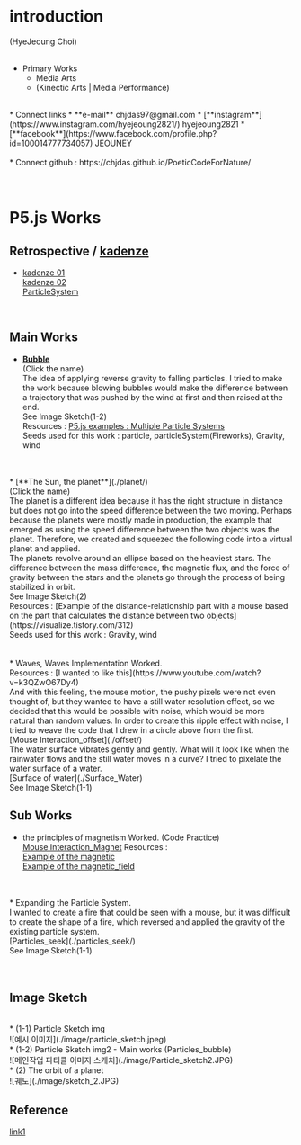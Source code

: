 # introduction
(HyeJeoung Choi)
<br/>
<br/>
* Primary Works
  * Media Arts
  * (Kinectic Arts | Media Performance)  
<br/>
* Connect links
  * **e-mail**      chjdas97@gmail.com
  * [**instagram**](https://www.instagram.com/hyejeoung2821/)   hyejeoung2821
  * [**facebook**](https://www.facebook.com/profile.php?id=100014777734057)    JEOUNEY
<br/>
<br/>
* Connect github : https://chjdas.github.io/PoeticCodeForNature/
<br/>
<br/>

<br/>

# P5.js Works
## Retrospective / [kadenze](https://www.kadenze.com/courses/the-nature-of-code-ii/info)<br/>
 * [kadenze 01](./work01.md/)  <br/>
 [kadenze 02](./work02.md/) <br/>
 [ParticleSystem](./particleSystem.md/)<br/>

 <br/>

## Main Works
 * [**Bubble**](./Particles_bubble/)<br/>
 (Click the name)<br/>
 The idea of applying reverse gravity to falling particles. I tried to make the work because blowing bubbles would make the difference between a trajectory that was pushed by the wind at first and then raised at the end.<br/>
  See Image Sketch(1-2)<br/>
  Resources : [P5.js examples : Multiple Particle Systems](https://p5js.org/examples/simulate-multiple-particle-systems.html)  <br/>
  Seeds used for this work : particle, particleSystem(Fireworks), Gravity, wind <br/>
  <br/>
  <br/>
 * [**The Sun, the planet**](./planet/)<br/>
 (Click the name)<br/>
  The planet is a different idea because it has the right structure in distance but does not go into the speed difference between the two moving.
 Perhaps because the planets were mostly made in production, the example that emerged as using the speed difference between the two objects was the planet. Therefore, we created and squeezed the following code into a virtual planet and applied. <br/>
   The planets revolve around an ellipse based on the heaviest stars. The difference between the mass difference, the magnetic flux, and the force of gravity between the stars and the planets go through the process of being stabilized in orbit.<br/>
   See Image Sketch(2)<br/>
  Resources : [Example of the distance-relationship part with a mouse based on the part that calculates the distance between two objects](https://visualize.tistory.com/312)<br/>
  Seeds used for this work : Gravity, wind <br/>
<br/>
<br/>
* Waves, Waves Implementation Worked.<br/>
Resources : [I wanted to like this](https://www.youtube.com/watch?v=k3QZwO67Dy4)<br/>
And with this feeling, the mouse motion, the pushy pixels were not even thought of, but they wanted to have a still water resolution effect, so we decided that this would be possible with noise, which would be more natural than random values. In order to create this ripple effect with noise, I tried to weave the code that I drew in a circle above from the first.<br/>
[Mouse Interaction_offset](./offset/)<br/>
The water surface vibrates gently and gently. What will it look like when the rainwater flows and the still water moves in a curve? I tried to pixelate the water surface of a water.<br/>
[Surface of water](./Surface_Water)<br/>
See Image Sketch(1-1)<br/>

## Sub Works
 * the principles of magnetism Worked. (Code Practice)<br/>
  [Mouse Interaction_Magnet](./magnet/)
  Resources : <br/>
  [Example of the magnetic](https://www.openprocessing.org/sketch/171308)<br/>
  [Example of the magnetic_field](https://repl.it/@zrl/p5js-examples)<br/>
 <br/>
 <br/>
 * Expanding the Particle System. <br/>
  I wanted to create a fire that could be seen with a mouse, but it was difficult to create the shape of a fire, which reversed and applied the gravity of the existing particle system.<br/>
  [Particles_seek](./particles_seek/)<br/>
  See Image Sketch(1-1)<br/>
  <br/>
  <br/>

## Image Sketch
<br/>
 * (1-1) Particle Sketch img <br/>
 ![예시 이미지](./image/particle_sketch.jpeg)
 <br/>
 * (1-2) Particle Sketch img2 - Main works (Particles_bubble) <br/>
 ![메인작업 파티클 이미지 스케치](./image/Particle_sketch2.JPG)
 <br/>
 * (2) The orbit of a planet <br/>
 ![궤도](./image/sketch_2.JPG)
 <br/>

## Reference
 [link1](https://creative-coding.decontextualize.com/making-games-with-p5-play/)
